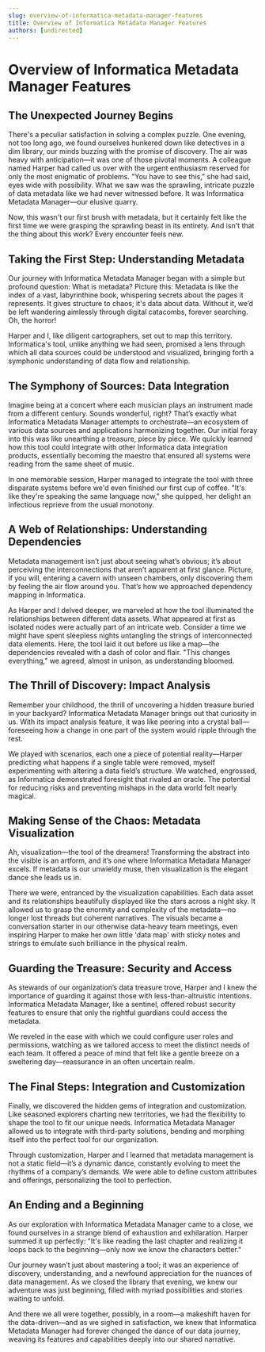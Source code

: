```yaml
---
slug: overview-of-informatica-metadata-manager-features
title: Overview of Informatica Metadata Manager Features
authors: [undirected]
---
```



# Overview of Informatica Metadata Manager Features

## The Unexpected Journey Begins

There's a peculiar satisfaction in solving a complex puzzle. One evening, not too long ago, we found ourselves hunkered down like detectives in a dim library, our minds buzzing with the promise of discovery. The air was heavy with anticipation—it was one of those pivotal moments. A colleague named Harper had called us over with the urgent enthusiasm reserved for only the most enigmatic of problems. "You have to see this," she had said, eyes wide with possibility. What we saw was the sprawling, intricate puzzle of data metadata like we had never witnessed before. It was Informatica Metadata Manager—our elusive quarry.

Now, this wasn't our first brush with metadata, but it certainly felt like the first time we were grasping the sprawling beast in its entirety. And isn't that the thing about this work? Every encounter feels new.

## Taking the First Step: Understanding Metadata

Our journey with Informatica Metadata Manager began with a simple but profound question: What is metadata? Picture this: Metadata is like the index of a vast, labyrinthine book, whispering secrets about the pages it represents. It gives structure to chaos; it's data about data. Without it, we’d be left wandering aimlessly through digital catacombs, forever searching. Oh, the horror!

Harper and I, like diligent cartographers, set out to map this territory. Informatica's tool, unlike anything we had seen, promised a lens through which all data sources could be understood and visualized, bringing forth a symphonic understanding of data flow and relationship.

## The Symphony of Sources: Data Integration

Imagine being at a concert where each musician plays an instrument made from a different century. Sounds wonderful, right? That’s exactly what Informatica Metadata Manager attempts to orchestrate—an ecosystem of various data sources and applications harmonizing together. Our initial foray into this was like unearthing a treasure, piece by piece. We quickly learned how this tool could integrate with other Informatica data integration products, essentially becoming the maestro that ensured all systems were reading from the same sheet of music.

In one memorable session, Harper managed to integrate the tool with three disparate systems before we'd even finished our first cup of coffee. "It's like they're speaking the same language now," she quipped, her delight an infectious reprieve from the usual monotony.

## A Web of Relationships: Understanding Dependencies

Metadata management isn’t just about seeing what’s obvious; it’s about perceiving the interconnections that aren’t apparent at first glance. Picture, if you will, entering a cavern with unseen chambers, only discovering them by feeling the air flow around you. That’s how we approached dependency mapping in Informatica.

As Harper and I delved deeper, we marveled at how the tool illuminated the relationships between different data assets. What appeared at first as isolated nodes were actually part of an intricate web. Consider a time we might have spent sleepless nights untangling the strings of interconnected data elements. Here, the tool laid it out before us like a map—the dependencies revealed with a dash of color and flair. "This changes everything," we agreed, almost in unison, as understanding bloomed.

## The Thrill of Discovery: Impact Analysis

Remember your childhood, the thrill of uncovering a hidden treasure buried in your backyard? Informatica Metadata Manager brings out that curiosity in us. With its impact analysis feature, it was like peering into a crystal ball—foreseeing how a change in one part of the system would ripple through the rest.

We played with scenarios, each one a piece of potential reality—Harper predicting what happens if a single table were removed, myself experimenting with altering a data field’s structure. We watched, engrossed, as Informatica demonstrated foresight that rivaled an oracle. The potential for reducing risks and preventing mishaps in the data world felt nearly magical.

## Making Sense of the Chaos: Metadata Visualization

Ah, visualization—the tool of the dreamers! Transforming the abstract into the visible is an artform, and it’s one where Informatica Metadata Manager excels. If metadata is our unwieldy muse, then visualization is the elegant dance she leads us in.

There we were, entranced by the visualization capabilities. Each data asset and its relationships beautifully displayed like the stars across a night sky. It allowed us to grasp the enormity and complexity of the metadata—no longer lost threads but coherent narratives. The visuals became a conversation starter in our otherwise data-heavy team meetings, even inspiring Harper to make her own little 'data map' with sticky notes and strings to emulate such brilliance in the physical realm.

## Guarding the Treasure: Security and Access

As stewards of our organization’s data treasure trove, Harper and I knew the importance of guarding it against those with less-than-altruistic intentions. Informatica Metadata Manager, like a sentinel, offered robust security features to ensure that only the rightful guardians could access the metadata.

We reveled in the ease with which we could configure user roles and permissions, watching as we tailored access to meet the distinct needs of each team. It offered a peace of mind that felt like a gentle breeze on a sweltering day—reassurance in an often uncertain realm.

## The Final Steps: Integration and Customization

Finally, we discovered the hidden gems of integration and customization. Like seasoned explorers charting new territories, we had the flexibility to shape the tool to fit our unique needs. Informatica Metadata Manager allowed us to integrate with third-party solutions, bending and morphing itself into the perfect tool for our organization.

Through customization, Harper and I learned that metadata management is not a static field—it’s a dynamic dance, constantly evolving to meet the rhythms of a company’s demands. We were able to define custom attributes and offerings, personalizing the tool to perfection.

## An Ending and a Beginning

As our exploration with Informatica Metadata Manager came to a close, we found ourselves in a strange blend of exhaustion and exhilaration. Harper summed it up perfectly: "It's like reading the last chapter and realizing it loops back to the beginning—only now we know the characters better."

Our journey wasn’t just about mastering a tool; it was an experience of discovery, understanding, and a newfound appreciation for the nuances of data management. As we closed the library that evening, we knew our adventure was just beginning, filled with myriad possibilities and stories waiting to unfold.

And there we all were together, possibly, in a room—a makeshift haven for the data-driven—and as we sighed in satisfaction, we knew that Informatica Metadata Manager had forever changed the dance of our data journey, weaving its features and capabilities deeply into our shared narrative.
